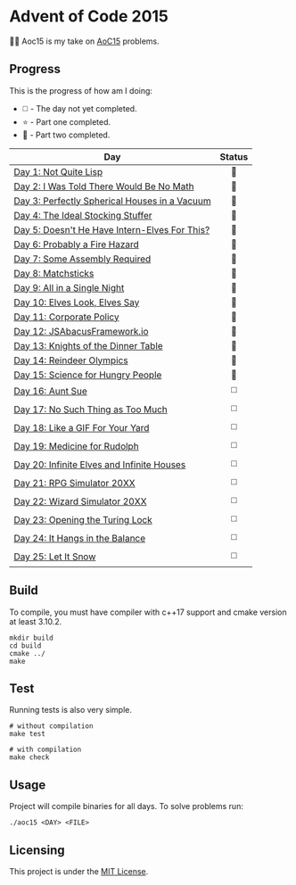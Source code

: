 # Advent of Code 2015

🎅🎄
Aoc15 is my take on [AoC15](https://adventofcode.com/2015/) problems.

## Progress

This is the progress of how am I doing:

* :white_medium_square: - The day not yet completed.
* :star: - Part one completed.
* :star2: - Part two completed.

| Day | Status |
| --- | :---: |
| [Day 1: Not Quite Lisp](https://adventofcode.com/2015/day/1) | :star2: |
| [Day 2: I Was Told There Would Be No Math](https://adventofcode.com/2015/day/2) | :star2: |
| [Day 3: Perfectly Spherical Houses in a Vacuum](https://adventofcode.com/2015/day/3) | :star2: |
| [Day 4: The Ideal Stocking Stuffer](https://adventofcode.com/2015/day/4)| :star2: |
| [Day 5: Doesn't He Have Intern-Elves For This?](https://adventofcode.com/2015/day/5)| :star2:  |
| [Day 6: Probably a Fire Hazard](https://adventofcode.com/2015/day/6)| :star2: |
| [Day 7: Some Assembly Required](https://adventofcode.com/2015/day/7)| :star2: |
| [Day 8: Matchsticks](https://adventofcode.com/2015/day/8)| :star2: |
| [Day 9: All in a Single Night](https://adventofcode.com/2015/day/9)| :star2: |
| [Day 10: Elves Look, Elves Say](https://adventofcode.com/2015/day/10)| :star2: |
| [Day 11: Corporate Policy](https://adventofcode.com/2015/day/11)| :star2: |
| [Day 12: JSAbacusFramework.io](https://adventofcode.com/2015/day/12)| :star2: |
| [Day 13: Knights of the Dinner Table](https://adventofcode.com/2015/day/13)| :star2: |
| [Day 14: Reindeer Olympics](https://adventofcode.com/2015/day/14)| :star2: |
| [Day 15: Science for Hungry People](https://adventofcode.com/2015/day/15)| :star2: |
| [Day 16: Aunt Sue](https://adventofcode.com/2015/day/16)| :white_medium_square: |
| [Day 17: No Such Thing as Too Much](https://adventofcode.com/2015/day/17)| :white_medium_square: |
| [Day 18: Like a GIF For Your Yard](https://adventofcode.com/2015/day/18)| :white_medium_square: |
| [Day 19: Medicine for Rudolph](https://adventofcode.com/2015/day/19)| :white_medium_square: |
| [Day 20: Infinite Elves and Infinite Houses](https://adventofcode.com/2015/day/20)| :white_medium_square: |
| [Day 21: RPG Simulator 20XX](https://adventofcode.com/2015/day/21)| :white_medium_square: |
| [Day 22: Wizard Simulator 20XX](https://adventofcode.com/2015/day/22)| :white_medium_square: |
| [Day 23: Opening the Turing Lock](https://adventofcode.com/2015/day/23)| :white_medium_square: |
| [Day 24: It Hangs in the Balance](https://adventofcode.com/2015/day/24)| :white_medium_square: |
| [Day 25: Let It Snow](https://adventofcode.com/2015/day/25)| :white_medium_square: |


## Build

To compile, you must have compiler with c++17 support and cmake version at least 3.10.2.
```console
mkdir build
cd build
cmake ../
make
```

## Test

Running tests is also very simple.
```console
# without compilation
make test

# with compilation
make check
```

## Usage

Project will compile binaries for all days. To solve problems run:
```console
./aoc15 <DAY> <FILE>
```

## Licensing

This project is under the [MIT License](LICENSE.md).
